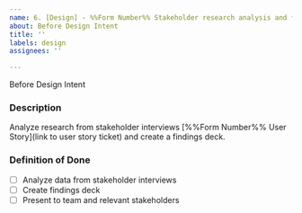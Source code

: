 ```yaml
---
name: 6. [Design] - %%Form Number%% Stakeholder research analysis and findings deck
about: Before Design Intent
title: ''
labels: design
assignees: ''

---
```


Before Design Intent
### **Description**
Analyze research from stakeholder interviews [%%Form Number%% User Story](link to user story ticket) and create a findings deck.
### **Definition of Done**
- [ ] Analyze data from stakeholder interviews
- [ ] Create findings deck
- [ ] Present to team and relevant stakeholders
